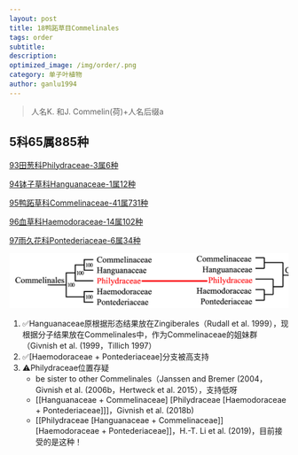 ```yaml
---
layout: post
title: 18鸭跖草目Commelinales
tags: order    
subtitle: 
description: 
optimized_image: /img/order/.png
category: 单子叶植物
author: ganlu1994  
---
```


> 人名K. 和J. Commelin(荷)+人名后缀a

## 5科65属885种

[93田葱科Philydraceae-3属6种](https://ganlu1994.github.io/93田葱科Philydraceae/)

[94钵子草科Hanguanaceae-1属12种](https://ganlu1994.github.io/94钵子草科Hanguanaceae/)

[95鸭跖草科Commelinaceae-41属731种](https://ganlu1994.github.io/95鸭跖草科Commelinaceae/)

[96血草科Haemodoraceae-14属102种](https://ganlu1994.github.io/96血草科Haemodoraceae/)

[97雨久花科Pontederiaceae-6属34种](https://ganlu1994.github.io/97雨久花科Pontederiaceae/)

![](/img/phylo/64-18鸭跖草目PvsA.png)

1. ✅Hanguanaceae原根据形态结果放在Zingiberales（Rudall et al. 1999），现根据分子结果放在Commelinales中，作为Commelinaceae的姐妹群（Givnish et al. (1999，Tillich 1997）
2. ✅[Haemodoraceae + Pontederiaceae]分支被高支持
3. ⚠️Philydraceae位置存疑
   * be sister to other Commelinales（Janssen and Bremer (2004，Givnish et al. (2006b，Hertweck et al. 2015），支持低呀
   * [[Hanguanaceae + Commelinaceae] [Philydraceae [Haemodoraceae + Pontederiaceae]]]，Givnish et al. (2018b)
   * [[Philydraceae [Hanguanaceae + Commelinaceae]] [Haemodoraceae + Pontederiaceae]]，H.-T. Li et al. (2019)，目前接受的是这种！